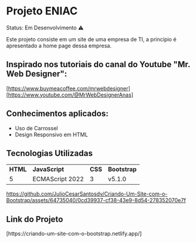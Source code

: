 
<h1>Projeto ENIAC</h1>

Status: Em Desenvolvimento ⚠️

Este projeto consiste em um site de uma empresa de TI, a princípio é apresentado a home page dessa empresa. 


<h2>Inspirado nos tutoriais do canal do Youtube "Mr. Web Designer":</h2>

[https://www.buymeacoffee.com/mrwebdesigner]<br>
[https://www.youtube.com/@MrWebDesignerAnas]<br>

<h2>Conhecimentos aplicados:</h2>

+ Uso de Carrossel
+ Design Responsivo em HTML

<h2>Tecnologias Utilizadas</h2>
<table>
<tr>
<td><strong>HTML</strong></td>
<td><strong>JavaScript</strong></td>
<td><strong>CSS</strong></td>
<td><strong> Bootstrap</strong></td>
</tr>
<tr>
<td>5</td>
<td>ECMAScript 2022</td>
<td>3</td>
<td> v5.1.0</td>
</tr>
</table>


https://github.com/JulioCesarSantosdv/Criando-Um-Site-com-o-Bootstrap/assets/64735040/0cd39937-cf38-43e9-8d54-278352070e7f



<h2>Link do Projeto</h2>
[https://criando-um-site-com-o-bootstrap.netlify.app/]


